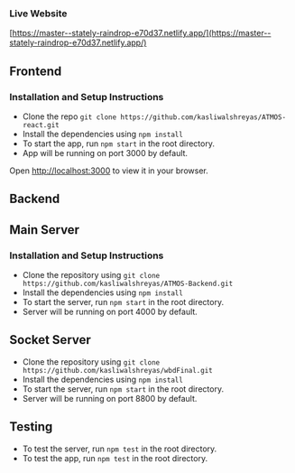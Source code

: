### Live Website

[https://master--stately-raindrop-e70d37.netlify.app/](https://master--stately-raindrop-e70d37.netlify.app/)

## Frontend

### Installation and Setup Instructions
- Clone the repo `git clone https://github.com/kasliwalshreyas/ATMOS-react.git`
- Install the dependencies using `npm install`
- To start the app, run `npm start` in the root directory.
- App will be running on port 3000 by default.

Open [http://localhost:3000](http://localhost:3000) to view it in your browser.


## Backend 

## Main Server

### Installation and Setup Instructions

- Clone the repository using `git clone https://github.com/kasliwalshreyas/ATMOS-Backend.git`
- Install the dependencies using `npm install`
- To start the server, run `npm start` in the root directory.
- Server will be running on port 4000 by default.


## Socket Server

- Clone the repository using `git clone https://github.com/kasliwalshreyas/wbdFinal.git`
- Install the dependencies using `npm install`
- To start the server, run `npm start` in the root directory.
- Server will be running on port 8800 by default.


## Testing

- To test the server, run `npm test` in the root directory.
- To test the app, run `npm test` in the root directory.
